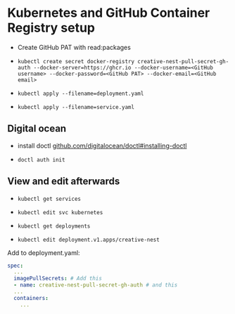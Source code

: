 # Kubernetes and GitHub Container Registry setup

- Create GitHub PAT with read:packages

- `kubectl create secret docker-registry creative-nest-pull-secret-gh-auth --docker-server=https://ghcr.io --docker-username=<GitHub username> --docker-password=<GitHub PAT> --docker-email=<GitHub email>`

- `kubectl apply --filename=deployment.yaml`

- `kubectl apply --filename=service.yaml`

## Digital ocean

- install doctl [github.com/digitalocean/doctl#installing-doctl](https://github.com/digitalocean/doctl#installing-doctl)

- `doctl auth init`

## View and edit afterwards

- `kubectl get services`

- `kubectl edit svc kubernetes`

- `kubectl get deployments`

- `kubectl edit deployment.v1.apps/creative-nest`

Add to deployment.yaml:
```yml
spec:
  ...
  imagePullSecrets: # Add this
  - name: creative-nest-pull-secret-gh-auth # and this
  ...
  containers:
    ...
```